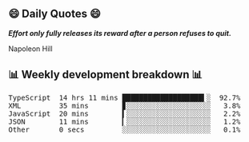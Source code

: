 ## 😄 Daily Quotes 😄

_**Effort only fully releases its reward after a person refuses to quit.**_

Napoleon Hill



## 📊 Weekly development breakdown 📊

<pre>TypeScript  14 hrs 11 mins ███████████████████▍░  92.7%
XML         35 mins        ▊░░░░░░░░░░░░░░░░░░░░   3.8%
JavaScript  20 mins        ▍░░░░░░░░░░░░░░░░░░░░   2.2%
JSON        11 mins        ▎░░░░░░░░░░░░░░░░░░░░   1.2%
Other       0 secs         ░░░░░░░░░░░░░░░░░░░░░   0.1%</pre>